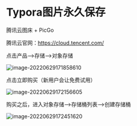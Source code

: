 # Typora图片永久保存

腾讯云图床 + PicGo

腾讯云官网：https://cloud.tencent.com/

点击产品-->存储-->对象存储

![image-20220629171858610](https://trpora-1300527744.cos.ap-chongqing.myqcloud.com/img/image-20220629171858610.png)

点击立即购买（新用户会让免费试用）

![image-20220629172156605](https://trpora-1300527744.cos.ap-chongqing.myqcloud.com/img/image-20220629172156605.png)

购买之后，进入对象存储-->存储桶列表-->创建存储桶

![image-20220629172451620](https://trpora-1300527744.cos.ap-chongqing.myqcloud.com/img/image-20220629172451620.png)